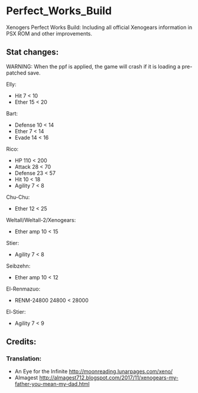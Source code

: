 # Perfect_Works_Build
Xenogers Perfect Works Build: Including all official Xenogears information in PSX ROM and other improvements.

## Stat changes:

WARNING: When the ppf is applied, the game will crash if it is loading a pre-patched save. 

Elly:
- Hit 7 < 10
- Ether 15 < 20

Bart:
- Defense 10 < 14
- Ether 7 < 14
- Evade 14 < 16

Rico:
- HP 110 < 200
- Attack 28 < 70
- Defense 23 < 57
- Hit 10 < 18
- Agility 7 < 8

Chu-Chu:
- Ether 12 < 25

Weltall/Weltall-2/Xenogears:
- Ether amp 10 < 15

Stier:
- Agility 7 < 8

Seibzehn:
- Ether amp 10 < 12

El-Renmazuo:
- RENM-24800 24800 < 28000

El-Stier:
- Agility 7 < 9

## Credits:
### Translation: 
- An Eye for the Infinite http://moonreading.lunarpages.com/xeno/
- Almagest http://almagest712.blogspot.com/2017/11/xenogears-my-father-you-mean-my-dad.html
